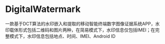 # DigitalWatermark
一款基于DCT算法的水印嵌入和提取的移动智能终端数字图像证据系统APP，水印载体形式包括二维码和图片两种，在简易模式下，水印信息仅包括IMEI；在完整模式下，水印信息包括地点、时间、IMEI、Android ID
